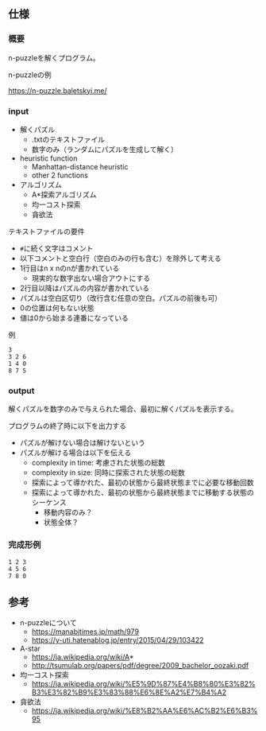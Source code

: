 ## 仕様

### 概要

n-puzzleを解くプログラム。

n-puzzleの例

https://n-puzzle.baletskyi.me/

### input

- 解くパズル
    - .txtのテキストファイル
    - 数字のみ（ランダムにパズルを生成して解く）
- heuristic function
    - Manhattan-distance heuristic
    - other 2 functions
- アルゴリズム
    - A*探索アルゴリズム
    - 均一コスト探索
    - 貪欲法

テキストファイルの要件

- `#`に続く文字はコメント
- 以下コメントと空白行（空白のみの行も含む）を除外して考える
- 1行目はn x nのnが書かれている
    - 現実的な数字出ない場合アウトにする
- 2行目以降はパズルの内容が書かれている
- パズルは空白区切り（改行含む任意の空白。パズルの前後も可）
- 0の位置は何もない状態
- 値は0から始まる連番になっている

例

```
3
3 2 6
1 4 0
8 7 5
```

### output

解くパズルを数字のみで与えられた場合、最初に解くパズルを表示する。

プログラムの終了時に以下を出力する

- パズルが解けない場合は解けないという
- パズルが解ける場合は以下を伝える
    - complexity in time: 考慮された状態の総数
    - complexity in size: 同時に探索された状態の総数
    - 探索によって導かれた、最初の状態から最終状態までに必要な移動回数
    - 探索によって導かれた、最初の状態から最終状態までに移動する状態のシーケンス
        - 移動内容のみ？
        - 状態全体？

### 完成形例

```
1 2 3
4 5 6
7 8 0
```

## 参考

- n-puzzleについて
    - https://manabitimes.jp/math/979
    - https://y-uti.hatenablog.jp/entry/2015/04/29/103422
- A-star
    - https://ja.wikipedia.org/wiki/A*
    - http://tsumulab.org/papers/pdf/degree/2009_bachelor_oozaki.pdf
- 均一コスト探索
    - https://ja.wikipedia.org/wiki/%E5%9D%87%E4%B8%80%E3%82%B3%E3%82%B9%E3%83%88%E6%8E%A2%E7%B4%A2
- 貪欲法
    - https://ja.wikipedia.org/wiki/%E8%B2%AA%E6%AC%B2%E6%B3%95
